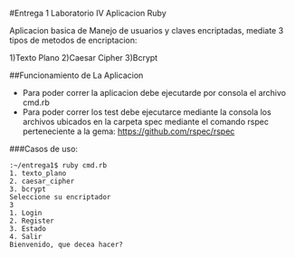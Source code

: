 #Entrega 1 Laboratorio IV Aplicacion Ruby

Aplicacion basica de Manejo de usuarios y claves encriptadas, mediate 3 tipos de metodos de encriptacion:

1)Texto Plano
2)Caesar Cipher
3)Bcrypt

##Funcionamiento de La Aplicacion

* Para poder correr la aplicacion debe ejecutarde por consola el archivo cmd.rb
* Para poder correr los test debe ejecutarce mediante la consola los archivos ubicados en la carpeta spec mediante el comando rspec perteneciente a la gema: https://github.com/rspec/rspec

###Casos de uso:

    :~/entrega1$ ruby cmd.rb 
    1. texto_plano
    2. caesar_cipher
    3. bcrypt
    Seleccione su encriptador
    3
    1. Login
    2. Register
    3. Estado
    4. Salir
    Bienvenido, que decea hacer?
